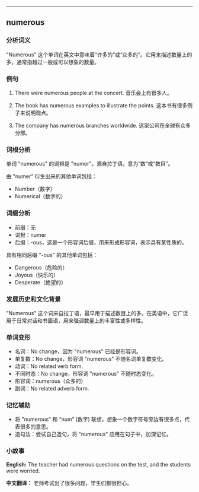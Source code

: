 
---------------
## numerous
### 分析词义
"Numerous" 这个单词在英文中意味着“许多的”或“众多的”。它用来描述数量上的多，通常指超过一般或可以想象的数量。

### 例句
1. There were numerous people at the concert.
   音乐会上有很多人。

2. The book has numerous examples to illustrate the points.
   这本书有很多例子来说明观点。

3. The company has numerous branches worldwide.
   这家公司在全球有众多分部。

### 词根分析
单词 "numerous" 的词根是 "numer"，源自拉丁语，意为“数”或“数目”。

由 "numer" 衍生出来的其他单词包括：
- Number（数字）
- Numerical（数字的）

### 词缀分析
- 前缀：无
- 词根：numer
- 后缀：-ous，这是一个形容词后缀，用来形成形容词，表示具有某性质的。

具有相同后缀 "-ous" 的其他单词包括：
- Dangerous（危险的）
- Joyous（快乐的）
- Desperate（绝望的）

### 发展历史和文化背景
"Numerous" 这个词来自拉丁语，最早用于描述数目上的多。在英语中，它广泛用于日常对话和书面语，用来强调数量上的丰富性或多样性。

### 单词变形
- 名词：No change，因为 "numerous" 已经是形容词。
- 单复数：No change，形容词 "numerous" 不随名词单复数变化。
- 动词：No related verb form.
- 不同时态：No change，形容词 "numerous" 不随时态变化。
- 形容词：numerous（众多的）
- 副词：No related adverb form.

### 记忆辅助
- 将 "numerous" 和 “num” (数字) 联想，想象一个数字符号旁边有很多点，代表很多的意思。
- 造句法：尝试自己造句，将 "numerous" 应用在句子中，加深记忆。

### 小故事
**English:**
The teacher had numerous questions on the test, and the students were worried.

**中文翻译：**
老师考试出了很多问题，学生们都很担心。

